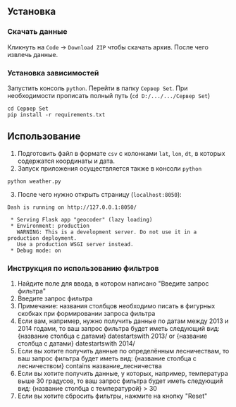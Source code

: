## Установка
### Скачать данные

Кликнуть на `Code` -> `Download ZIP` чтобы скачать архив. После чего извлечь данные.

### Установка зависимостей

Запустить консоль `python`. Перейти в папку `Сервер Set`. При необходимости прописать полный путь (`cd D:/.../.../Сервер Set`)
```
cd Сервер Set
pip install -r requirements.txt
```
## Использование

1. Подготовить файл в формате `csv` с колонками `lat`, `lon`, `dt`, в которых содержатся координаты и дата.
2. Запуск приложения осуществляется также в консоли `python`
```
python weather.py
```
3. После чего нужно открыть страницу (`localhost:8050`): 
```
Dash is running on http://127.0.0.1:8050/

 * Serving Flask app "geocoder" (lazy loading)
 * Environment: production
   WARNING: This is a development server. Do not use it in a production deployment.
   Use a production WSGI server instead.
 * Debug mode: on
```

### Инструкция по использованию фильтров

1. Найдите поле для ввода, в котором написано "Введите запрос фильтра"
2. Введите запрос фильтра
3. Примечание: названия столбцов необходимо писать в фигурных скобках при формировании запроса фильтра
4. Если вам, например, нужно получить данные по датам между 2013 и 2014 годами, то ваш запрос фильтра будет иметь следующий вид: 
	{название столбца с датами} datestartswith 2013/ or {название столбца с датами} datestartswith 2014/
5. Если вы хотите получить данные по определённым лесничествам, то ваш запрос фильтра будет иметь вид: 
	{название столбца с лесничеством} contains название_лесничества
6. Если вы хотите получить данные, у которых, например, температура выше 30 градусов, то ваш запрос фильтра будет иметь следующий вид:
	{название столбца с температурой} > 30
7. Если вы хотите сбросить фильтры, нажмите на кнопку "Reset"
